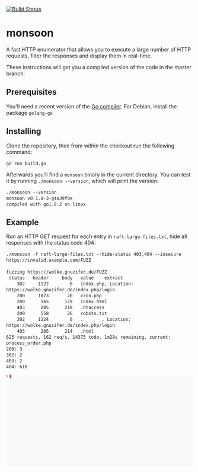 [![Build Status](https://travis-ci.org/fd0/monsoon.svg?branch=master)](https://travis-ci.org/fd0/monsoon)

# monsoon

A fast HTTP enumerator that allows you to execute a large number of HTTP
requests, filter the responses and display them in real-time.

These instructions will get you a compiled version of the code in the master branch.

## Prerequisites

You'll need a recent version of the [Go compiler](https://golang.org/dl). For
Debian, install the package `golang-go`

## Installing

Clone the repository, then from within the checkout run the following command:

```
go run build.go
```

Afterwards you'll find a `monsoon` binary in the current directory. You can test it by running `./monsoon --version`, which will print the version:

```
./monsoon --version
monsoon v0.1.0-3-g4a39f0e
compiled with go1.9.2 on linux
```

## Example

Run an HTTP GET request for each entry in `raft-large-files.txt`, hide all responses with the status code 404:

```
./monsoon -f raft-large-files.txt --hide-status 403,404 --insecure https://invalid.example.com/FUZZ

fuzzing https://wolke.gnuzifer.de/FUZZ
 status   header     body   value    extract
    302     1122        0   index.php, Location: https://wolke.gnuzifer.de/index.php/login
    200     1073       20   cron.php
    200      565      179   index.html
    403      285      218   .htaccess
    200      558       26   robots.txt
    302     1124        0   .       , Location: https://wolke.gnuzifer.de/index.php/login
    403      285      214   .html
625 requests, 162 req/s, 14375 todo, 1m28s remaining, current: process_order.php
200: 3
302: 2
403: 2
404: 618
```

![basic demo](demos/demo1.gif)
